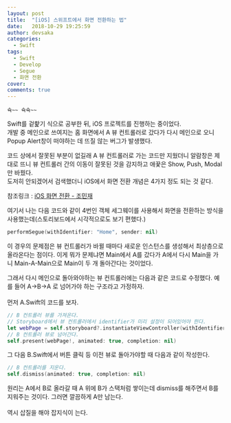 ```yaml
---
layout: post
title:  "[iOS] 스위프트에서 화면 전환하는 법"
date:   2018-10-29 19:25:59
author: devsaka
categories:
  - Swift
tags:
  - Swift
  - Develop
  - Segue
  - 화면 전환
cover:
comments: true
---
```


```
슉~~ 슉슉~~
```

Swift를 겉핥기 식으로 공부한 뒤, iOS 프로젝트를 진행하는 중이었다.<br>
개발 중 메인으로 쓰여지는 홈 화면에서 A 뷰 컨트롤러로 갔다가 다시 메인으로 오니 Popup Alert창이 떠야하는 데 뜨질 않는 버그가 발생했다.<br>

코드 상에서 잘못된 부분이 없길래 A 뷰 컨트롤러로 가는 코드만 지웠더니 알람창은 제대로 뜨니 뷰 컨트롤러 간의 이동이 잘못된 것을 감지하고 애꿎은 Show, Push, Modal만 바꿨다.<br>
도저히 안되겠어서 검색했더니 iOS에서 화면 전환 개념은 4가지 정도 되는 것 같다.

참조링크 : [iOS 화면 전환 - 조민재](https://medium.com/@mingdaejo/ios-%ED%99%94%EB%A9%B4-%EC%A0%84%ED%99%98-b979188a1a82)

여기서 나는 다음 코드와 같이 4번인 객체 세그웨이를 사용해서 화면을 전환하는 방식을 사용했는데(스토리보드에서 시각적으로도 보기 편했다.)
```swift
performSegue(withIdentifier: "Home", sender: nil)
```
이 경우의 문제점은 뷰 컨트롤러가 바뀔 때마다 새로운 인스턴스를 생성해서 최상층으로 올라온다는 점이다. 이게 뭐가 문제냐면 Main에서 A를 갔다가 A에서 다시 Main을 가니 Main-A-Main으로 Main이 두 개 돌아간다는 것이었다. 

그래서 다시 메인으로 돌아와야하는 뷰 컨트롤러에는 다음과 같은 코드로 수정했다.
예를 들어 A->B->A 로 넘어가야 하는 구조라고 가정하자.<br><br>
먼저 A.Swift의 코드를 보자.
```swift
// B 컨트롤러 뷰를 가져온다. 
// Storyboard에서 뷰 컨트롤러에서 identifier가 미리 설정이 되어있어야 한다. 
let webPage = self.storyboard?.instantiateViewController(withIdentifier: "WebPageView")
// B 컨트롤러 뷰로 넘어간다.
self.present(webPage!, animated: true, completion: nil)
```

그 다음 B.Swift에서 버튼 클릭 등 이전 뷰로 돌아가야할 때 다음과 같이 작성한다.
```swift
// B 컨트롤러를 지운다.
self.dismiss(animated: true, completion: nil)
```

원리는 A에서 B로 올라갈 때 A 위에 B가 스택처럼 쌓이는데 dismiss를 해주면서 B를 지워주는 것이다. 그러면 깔끔하게 A만 남는다.<br><br>
역시 삽질을 해야 잡지식이 는다.


